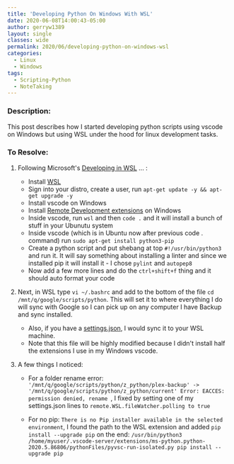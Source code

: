```yaml
---
title: 'Developing Python On Windows With WSL'
date: 2020-06-08T14:00:43-05:00
author: gerryw1389
layout: single
classes: wide
permalink: 2020/06/developing-python-on-windows-wsl
categories:
  - Linux
  - Windows
tags:
  - Scripting-Python
  - NoteTaking
---
```

<!--more-->

### Description:

This post describes how I started developing python scripts using vscode on Windows but using WSL under the hood for linux development tasks.

### To Resolve:

1. Following Microsoft's [Developing in WSL](https://code.visualstudio.com/docs/remote/wsl) ... :
   - Install [WSL](https://automationadmin.com/2017/09/windows-subsystem-for-linux-wsl/)
   - Sign into your distro, create a user, run `apt-get update -y && apt-get upgrade -y`
   - Install vscode on Windows
   - Install [Remote Development extensions](https://code.visualstudio.com/docs/remote/wsl) on Windows
   - Inside vscode, run `wsl` and then `code .` and it will install a bunch of stuff in your Ubunutu system
   - Inside vscode (which is in Ubuntu now after previous code . command) run `sudo apt-get install python3-pip`
   - Create a python script and put shebang at top `#!/usr/bin/python3` and run it. It will say something about installing a linter and since we installed pip it will install it - I chose `pylint` and `autopep8`
   - Now add a few more lines and do the `ctrl+shift+f` thing and it should auto format your code

2. Next, in WSL type `vi ~/.bashrc` and add to the bottom of the file `cd /mnt/q/google/scripts/python`. This will set it to where everything I do will sync with Google so I can pick up on any computer I have Backup and sync installed.

   - Also, if you have a [settings.json](https://github.com/gerryw1389/misc/blob/main/vscode/settings-sync.json), I would sync it to your WSL machine.
   - Note that this file will be highly modified because I didn't install half the extensions I use in my Windows vscode.

3. A few things I noticed:

   - For a folder rename error: `'/mnt/q/google/scripts/python/z_python/plex-backup' -> '/mnt/q/google/scripts/python/z_python/current' Error: EACCES: permission denied, rename `, I fixed by setting one of my settings.json lines to `remote.WSL.fileWatcher.polling to true`

   - For no pip: `There is no Pip installer available in the selected environment`, I found the path to the WSL extension and added `pip install --upgrade pip` on the end: `/usr/bin/python3 /home/myuser/.vscode-server/extensions/ms-python.python-2020.5.86806/pythonFiles/pyvsc-run-isolated.py pip install --upgrade pip`
